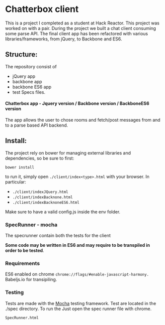 Chatterbox client
==============

This is a project I completed as a student at Hack Reactor. This project was worked on with a pair. During the project we built a chat client consuming some parse API. The final client app has been refactored with various libraries/frameworks, from jQuery, to Backbone and ES6.

## Structure:

The repository consist of

- jQuery app
- backbone app
- backbone ES6 app
- test Specs files.

#### Chatterbox app - Jquery version / Backbone version / BackboneES6 version

The app allows the user to chose rooms and fetch/post messages from and to a parse based API backend.

## Install:

The project rely on bower for managing external libraries and dependencies, so be sure to first:

`bower install`

to run it, simply open `./client/index<type>.html` with your browser.
In particular:

- `./client/indexJQuery.html`
- `./client/indexBacknone.html`
- `./client/indexBacknoneES6.html`

Make sure to have a valid config.js inside the env folder.

### SpecRunner - mocha

The specrunner contain both the tests for the client

**Some code may be written in ES6 and may require to be transpiled in order to be tested**.

### Requirements

ES6 enabled on chrome `chrome://flags/#enable-javascript-harmony.`
Babeljs.io for transipiling.

### Testing

Tests are made with the [Mocha](https://github.com/mochajs/mocha) testing framework.
Test are located in the ./spec directory. To run the Just open the spec runner file with chrome.

```
SpecRunner.html
```
